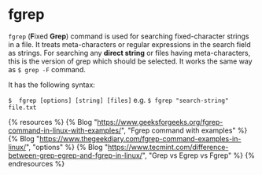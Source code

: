 # fgrep

`fgrep` (**F**ixed **Grep**) command is used for searching fixed-character strings in a file.
It treats meta-characters or regular expressions in the search field as strings. For searching any **direct string** or files having meta-characters, this is the version of grep which should be selected. It works the same way as `$ grep -F` command.

It has the following syntax:

`$  fgrep [options] [string] [files]` e.g. `$ fgrep "search-string" file.txt`

{% resources %}
  {% Blog "https://www.geeksforgeeks.org/fgrep-command-in-linux-with-examples/", "Fgrep command with examples" %}
  {% Blog "https://www.thegeekdiary.com/fgrep-command-examples-in-linux/", "options" %}
  {% Blog "https://www.tecmint.com/difference-between-grep-egrep-and-fgrep-in-linux/", "Grep vs Egrep vs Fgrep" %}
{% endresources %}
